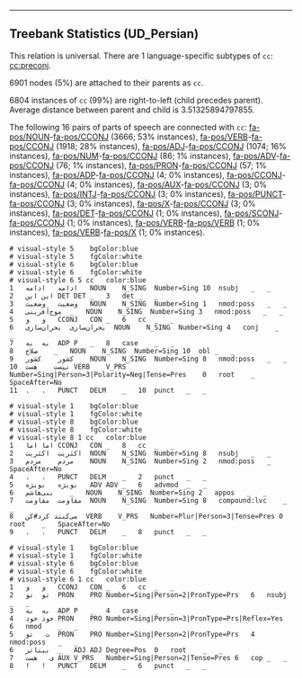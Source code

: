 

--------------------------------------------------------------------------------

## Treebank Statistics (UD_Persian)

This relation is universal.
There are 1 language-specific subtypes of `cc`: [cc:preconj]().

6901 nodes (5%) are attached to their parents as `cc`.

6804 instances of `cc` (99%) are right-to-left (child precedes parent).
Average distance between parent and child is 3.51325894797855.

The following 16 pairs of parts of speech are connected with `cc`: [fa-pos/NOUN]()-[fa-pos/CCONJ]() (3666; 53% instances), [fa-pos/VERB]()-[fa-pos/CCONJ]() (1918; 28% instances), [fa-pos/ADJ]()-[fa-pos/CCONJ]() (1074; 16% instances), [fa-pos/NUM]()-[fa-pos/CCONJ]() (86; 1% instances), [fa-pos/ADV]()-[fa-pos/CCONJ]() (76; 1% instances), [fa-pos/PRON]()-[fa-pos/CCONJ]() (57; 1% instances), [fa-pos/ADP]()-[fa-pos/CCONJ]() (4; 0% instances), [fa-pos/CCONJ]()-[fa-pos/CCONJ]() (4; 0% instances), [fa-pos/AUX]()-[fa-pos/CCONJ]() (3; 0% instances), [fa-pos/INTJ]()-[fa-pos/CCONJ]() (3; 0% instances), [fa-pos/PUNCT]()-[fa-pos/CCONJ]() (3; 0% instances), [fa-pos/X]()-[fa-pos/CCONJ]() (3; 0% instances), [fa-pos/DET]()-[fa-pos/CCONJ]() (1; 0% instances), [fa-pos/SCONJ]()-[fa-pos/CCONJ]() (1; 0% instances), [fa-pos/VERB]()-[fa-pos/VERB]() (1; 0% instances), [fa-pos/VERB]()-[fa-pos/X]() (1; 0% instances).


~~~ conllu
# visual-style 5	bgColor:blue
# visual-style 5	fgColor:white
# visual-style 6	bgColor:blue
# visual-style 6	fgColor:white
# visual-style 6 5 cc	color:blue
1	ادامه	ادامه	NOUN	N_SING	Number=Sing	10	nsubj	_	_
2	این	این	DET	DET	_	3	det	_	_
3	وضعیت	وضعیت	NOUN	N_SING	Number=Sing	1	nmod:poss	_	_
4	موج‌آفرینی	_	NOUN	N_SING	Number=Sing	3	nmod:poss	_	_
5	و	و	CCONJ	CON	_	6	cc	_	_
6	بحران‌سازی	بحران‌سازی	NOUN	N_SING	Number=Sing	4	conj	_	_
7	به	به	ADP	P	_	8	case	_	_
8	صلاح	_	NOUN	N_SING	Number=Sing	10	obl	_	_
9	کشور	کشور	NOUN	N_SING	Number=Sing	8	nmod:poss	_	_
10	نیست	هست	VERB	V_PRS	Number=Sing|Person=3|Polarity=Neg|Tense=Pres	0	root	_	SpaceAfter=No
11	.	.	PUNCT	DELM	_	10	punct	_	_

~~~


~~~ conllu
# visual-style 1	bgColor:blue
# visual-style 1	fgColor:white
# visual-style 8	bgColor:blue
# visual-style 8	fgColor:white
# visual-style 8 1 cc	color:blue
1	اما	اما	CCONJ	CON	_	8	cc	_	_
2	اکثریت	اکثریت	NOUN	N_SING	Number=Sing	8	nsubj	_	_
3	مردم	مردم	NOUN	N_SING	Number=Sing	2	nmod:poss	_	SpaceAfter=No
4	،	،	PUNCT	DELM	_	2	punct	_	_
5	بویژه	بویژه	ADV	ADV	_	6	advmod	_	_
6	بنی‌هاشم	_	NOUN	N_SING	Number=Sing	2	appos	_	_
7	مقاومت	مقاومت	NOUN	N_SING	Number=Sing	8	compound:lvc	_	_
8	می‌کنند	کرد#کن	VERB	V_PRS	Number=Plur|Person=3|Tense=Pres	0	root	_	SpaceAfter=No
9	.	.	PUNCT	DELM	_	8	punct	_	_

~~~


~~~ conllu
# visual-style 1	bgColor:blue
# visual-style 1	fgColor:white
# visual-style 6	bgColor:blue
# visual-style 6	fgColor:white
# visual-style 6 1 cc	color:blue
1	و	و	CCONJ	CON	_	6	cc	_	_
2	تو	تو	PRON	PRO	Number=Sing|Person=2|PronType=Prs	6	nsubj	_	_
3	به	به	ADP	P	_	4	case	_	_
4	خود	خود	PRON	PRO	Number=Sing|Person=3|PronType=Prs|Reflex=Yes	6	nmod	_	_
5	ت	تو	PRON	PRO	Number=Sing|Person=2|PronType=Prs	4	nmod:poss	_	_
6	بیناتر	_	ADJ	ADJ	Degree=Pos	0	root	_	_
7	ی	هست	AUX	V_PRS	Number=Sing|Person=2|Tense=Pres	6	cop	_	_
8	!	!	PUNCT	DELM	_	6	punct	_	_

~~~


